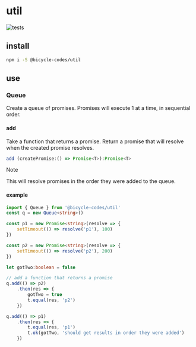 # util
![tests](https://github.com/nichoth/template-ts/actions/workflows/nodejs.yml/badge.svg)

## install
```sh
npm i -S @bicycle-codes/util
```

## use

### Queue
Create a queue of promises. Promises will execute 1 at a time, in sequential order.

#### add
Take a function that returns a promise. Return a promise that will resolve when
the created promise resolves.

```ts
add (createPromise:() => Promise<T>):Promise<T>
```

> [!NOTE]  
> This will resolve promises in the order they were added to the queue.

#### example

```ts
import { Queue } from '@bicycle-codes/util'
const q = new Queue<string>()

const p1 = new Promise<string>(resolve => {
    setTimeout(() => resolve('p1'), 100)
})

const p2 = new Promise<string>(resolve => {
    setTimeout(() => resolve('p2'), 200)
})

let gotTwo:boolean = false

// add a function that returns a promise
q.add(() => p2)
    .then(res => {
        gotTwo = true
        t.equal(res, 'p2')
    })

q.add(() => p1)
    .then(res => {
        t.equal(res, 'p1')
        t.ok(gotTwo, 'should get results in order they were added')
    })
```
